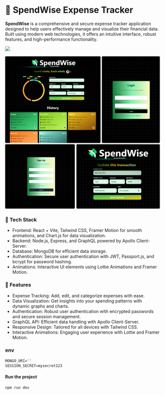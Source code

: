 # 💸 SpendWise Expense Tracker

**SpendWise** is a comprehensive and secure expense tracker application designed to help users effectively manage and visualize their financial data. Built using modern web technologies, it offers an intuitive interface, robust features, and high-performance functionality.

<img src="https://go-skill-icons.vercel.app/api/icons?i=react,vite,tailwind,mongodb,express,nodejs,graphql,chartjs,apollo" />

<br />

![Expense Tracker App Demo](./cover/gql.svg)

### 🚀 **Tech Stack**

- Frontend: React + Vite, Tailwind CSS, Framer Motion for smooth animations, and Chart.js for data visualization.
- Backend: Node.js, Express, and GraphQL powered by Apollo Client-Server.
- Database: MongoDB for efficient data storage.
- Authentication: Secure user authentication with JWT, Passport.js, and bcrypt for password hashing.
- Animations: Interactive UI elements using Lottie Animations and Framer Motion.

### 🎯 **Features**

- Expense Tracking: Add, edit, and categorize expenses with ease.
- Data Visualization: Get insights into your spending patterns with dynamic graphs and charts.
- Authentication: Robust user authentication with encrypted passwords and secure session management.
- GraphQL API: Efficient data handling with Apollo Client-Server.
- Responsive Design: Tailored for all devices with Tailwind CSS.
- Interactive Animations: Engaging user experience with Lottie and Framer Motion.

### env
```env
MONGO_URI=''
SESSION_SECRET=mysecret123
```

#### Run the project

```bash
npm run dev
```

